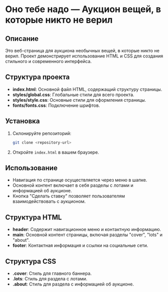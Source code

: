 # Оно тебе надо — Аукцион вещей, в которые никто не верил

## Описание

Это веб-страница для аукциона необычных вещей, в которые никто не верил. Проект демонстрирует использование HTML и CSS для создания стильного и современного интерфейса.

## Структура проекта

- **index.html**: Основной файл HTML, содержащий структуру страницы.
- **styles/global.css**: Глобальные стили для всего проекта.
- **styles/style.css**: Основные стили для оформления страницы.
- **fonts/fonts.css**: Подключение шрифтов.

## Установка

1. Склонируйте репозиторий:
   ```bash
   git clone <repository-url>
   ```

2. Откройте `index.html` в вашем браузере.

## Использование

- Навигация по странице осуществляется через меню в шапке.
- Основной контент включает в себя разделы с лотами и информацией об аукционе.
- Кнопка "Сделать ставку" позволяет пользователям взаимодействовать с аукционом.

## Структура HTML

- **header**: Содержит навигационное меню и контактную информацию.
- **main**: Основной контент страницы, включая разделы "cover", "lots" и "about".
- **footer**: Контактная информация и ссылки на социальные сети.

## Структура CSS

- **.cover**: Стиль для главного баннера.
- **.lots**: Стиль для раздела с лотами.
- **.about**: Стиль для раздела с информацией об аукционе.